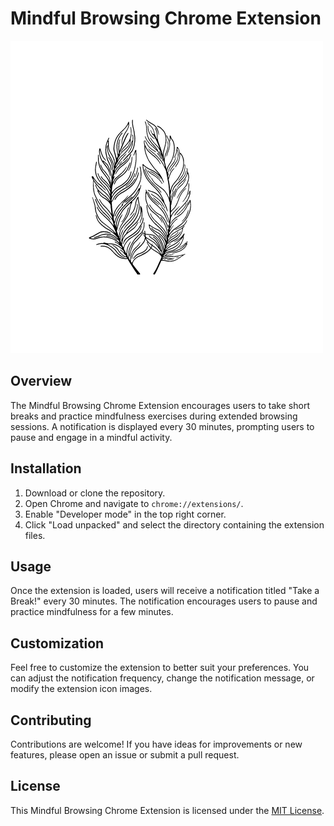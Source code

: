 # Mindful Browsing Chrome Extension

![Mindful Browsing Extension](images/icon128.png)

## Overview

The Mindful Browsing Chrome Extension encourages users to take short breaks and practice mindfulness exercises during extended browsing sessions. A notification is displayed every 30 minutes, prompting users to pause and engage in a mindful activity.

## Installation

1. Download or clone the repository.
2. Open Chrome and navigate to `chrome://extensions/`.
3. Enable "Developer mode" in the top right corner.
4. Click "Load unpacked" and select the directory containing the extension files.

## Usage

Once the extension is loaded, users will receive a notification titled "Take a Break!" every 30 minutes. The notification encourages users to pause and practice mindfulness for a few minutes.

## Customization

Feel free to customize the extension to better suit your preferences. You can adjust the notification frequency, change the notification message, or modify the extension icon images.

## Contributing

Contributions are welcome! If you have ideas for improvements or new features, please open an issue or submit a pull request.

## License

This Mindful Browsing Chrome Extension is licensed under the [MIT License](LICENSE).
